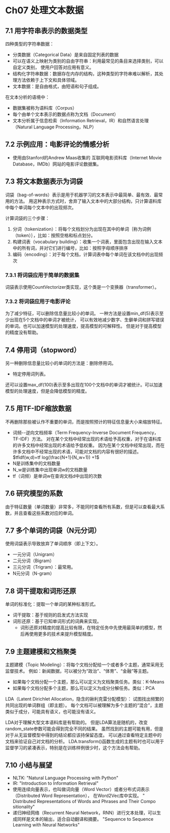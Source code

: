# Ch07 处理文本数据

## 7.1 用字符串表示的数据类型

四种类型的字符串数据：
- 分类数据（Categorical Data）是来自固定列表的数据
- 可以在语义上映射为类别的自由字符串：利用最常见的条目来选择类别，可以自定义类别，
使用户回答对应用有意义。
- 结构化字符串数据：数据存在内存的结构，这种类型的字符串难以解析，其处理方法依赖于上下文和具体领域。
- 文本数据：是自由格式，由短语和句子组成。

在文本分析的语境中：
- 数据集被称为语料库（Corpus）
- 每个由单个文本表示的数据点称为文档（Document）
- 文本分析属于信息检索（Information Retrieval，IR）和自然语言处理（Natural Language Processing，NLP）

## 7.2 示例应用：电影评论的情感分析

- 使用由Stanford的Andrew Maas收集的
互联网电影资料库（Internet Movie Database，IMDb）网站的电影评论数据集。

## 7.3 将文本数据表示为词袋

词袋（bag-of-words）表示是用于机器学习的文本表示中最简单、最有效、最常用的方法。
用这种表示方式时，舍弃了输入文本中的大部分结构，只计算语料库中每个单词每个文本中的出现频次。

计算词袋的三个步骤：
1. 分词（tokenization）：将每个文档划分为出现在其中的单词｛称为词例（token）｝，比如：按照空格和标点划分。
2. 构建词表（vocabulary building）：收集一个词表，里面包含出现在输入文本中的所有词，并对它们进行编号，比如：按照字母顺序排序
3. 编码（encoding）：对于每个文档，计算词表中每个单词在该文档中的出现频次

### 7.3.1 将词袋应用于简单的数据集

词袋表示使用CountVectorizer类实现，这个类是一个变换器（transformer）。

### 7.3.2 将词袋应用于电影评论

为了减少特征，可以删除信息量比较小的单词。
一种方法是设置min_df(5)表示至少出现在5个文档中的单词才被统计，
可以有效地减少数字、生僻单词和拼写错误的单词。也可以加速模型的处理速度，提高模型的可解释性。
但是对于提高模型的精度没有帮助。

## 7.4 停用词（stopword）

另一种删除信息量比较小的单词的方法是：删除停用词。
- 特定停用词列表。

还可以设置max_df(100)表示至多出现在100个文档中的单词才被统计。可以加速模型的处理速度，但是会降低模型的精度。

## 7.5 用TF-IDF缩放数据

不再删除那些被认作不重要的单词，而是按照预计的特征信息量大小来缩放特征。
- 词频--逆向文档频率（Term Frequency-Inverse Document Frequency，TF-IDF）方法。
对在某个文档中经常出现的术语给予高权重，对于在语料库的许多文档中经常出现的术语给予低权重。
因为在某个文档中经常出现，而在许多文档中不经常出现的术语，可能对文档的内容有很好的描述。
$tfidf(w,d)=tf log(\frac{N+1}{N_w+1)) +1$
- N是训练集中的文档数量
- N_w是训练集中出现单词w的文档数量
- tf（词频）是单词w在查询文档d中出现的次数

## 7.6 研究模型的系数

由于特征数量（单词数量）非常多，不能同时查看所有系数，但是可以查看最大系数，并且查看这些系数对应的单词。

## 7.7 多个单词的词袋（N元分词）

使用词袋表示导致放弃了单词顺序（即上下文）。
-   一元分词（Unigram）
-   二元分词（Bigram）
-   三元分词（Trigram）：最常用。
-   N元分词（N-gram）

## 7.8 词干提取和词形还原

单词的标准化：提取一个单词的某种标准形式。
-   词干提取：基于规则的启发式方法实现
-   词形还原：基于已知单词形式的词典来实现。
    -   词形还原对精度的提高比较有限，在特定任务中先使用最简单的模型，然后再使用更多的技术来提升模型精度。
    
## 7.9 主题建模和文档聚类

主题建模（Topic Modeling）：将每个文档分配给一个或者多个主题，通常采用无监督技术。
例如：新闻数据，可以被分为“政治”、“体育”、“金融”等主题。
- 如果每个文档分配一个主题，那么可以定义为文档聚类任务。类似：K-Means
- 如果每个文档分配多个主题，那么可以定义为成分分解任务。类似：PCA

LDA（Latent Dirichlet Allocation，隐含的锹利克雷分配模型）：
试图找出频繁的共同出现的单词群组（即主题）。
每个文档可以被理解为多个主题的“混合”，主题类似于成分，可能具有语义，也可能没有语义。

LDA对于理解大型文本语料库是有帮助的。
但是LDA算法是随机的，改变random_state参数可能会得到完全不同的结果。
虽然找到的主题可能有用，但是对于从无监督模型中得到的结论都应该持保留态度。
可以通过查看特定主题中的文档来验证自己对文档的分析。
LDA.transform()函数生成的主题有时也可以用于监督学习的紧凑表示，特别是在训练样例很少时，这个方法会有帮助。

## 7.10 小结与展望

- NLTK: "Natural Language Processing with Python"
- IR: "Introduction to Information Retrieval"
- 使用连续向量表示，也叫做词向量（Word Vector）或者分布式词表示（Distributed Word Representation），
在Word2Vec库中实现。
" Distributed Representations of Words and Phrases and Their Compo sitionality"
- 递归神经网络（Recurrent Neural Network，RNN）进行文本处理，可以生成同样是文本的输出，适合自动翻译和摘要。
"Sequence to Sequence Learning with Neural Networks"
